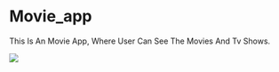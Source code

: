 # Movie_app


This Is An Movie App, Where User Can See The Movies And Tv Shows.


<img src ="https://shravaniportfolio.netlify.app/baj.png"/>
